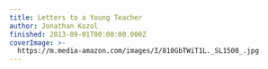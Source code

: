 ```yaml
---
title: Letters to a Young Teacher
author: Jonathan Kozol
finished: 2013-09-01T00:00:00.000Z
coverImage: >-
  https://m.media-amazon.com/images/I/810GbTWiT1L._SL1500_.jpg
---
```

